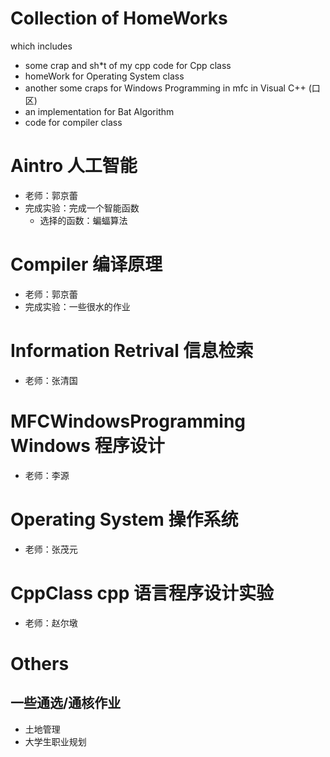 # Collection of HomeWorks 

which includes 
- some crap and sh*t of my cpp code for Cpp class
- homeWork for Operating System class 
- another some craps for Windows Programming in mfc in Visual C++ (口区)
- an implementation for Bat Algorithm
- code for compiler class 

# Aintro 人工智能
- 老师：郭京蕾
- 完成实验：完成一个智能函数
  - 选择的函数：蝙蝠算法

# Compiler 编译原理
- 老师：郭京蕾
- 完成实验：一些很水的作业

# Information Retrival 信息检索
- 老师：张清国


# MFCWindowsProgramming Windows 程序设计
- 老师：李源

# Operating System 操作系统
- 老师：张茂元

# CppClass cpp 语言程序设计实验
- 老师：赵尔墩

# Others
## 一些通选/通核作业
- 土地管理
- 大学生职业规划

 

